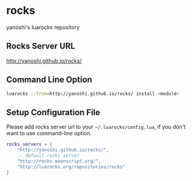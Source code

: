 # rocks
yanoshi's luarocks repository

## Rocks Server URL

http://yanoshi.github.io/rocks/

## Command Line Option

```sh
luarocks --from=http://yanoshi.github.io/rocks/ install <module>
```

## Setup Configuration File

Please add rocks server url to your `~/.luarocks/config.lua`, if you don't want to use command-line option.

```lua
rocks_servers = {
    "http://yanoshi.github.io/rocks/",
    -- default rocks server
    "http://rocks.moonscript.org/",
    "http://luarocks.org/repositories/rocks"
}
```
